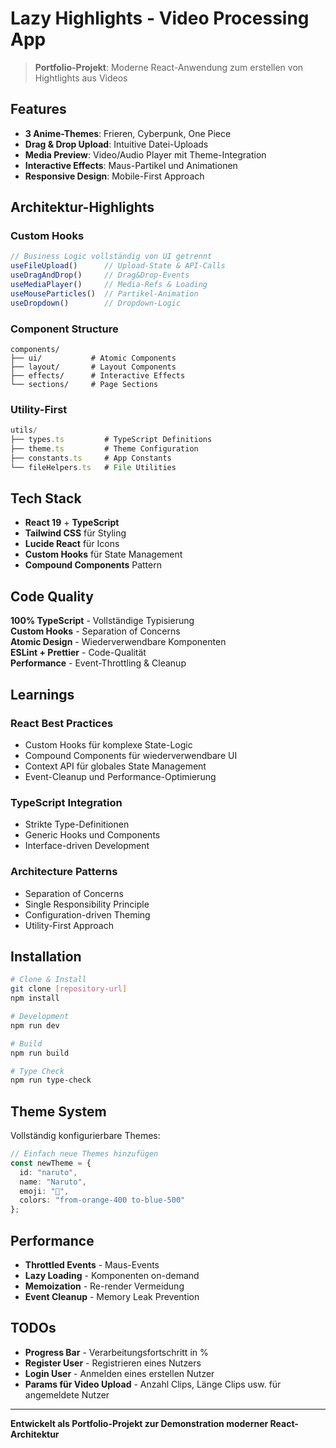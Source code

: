 # Lazy Highlights - Video Processing App

> **Portfolio-Projekt**: Moderne React-Anwendung zum erstellen von Hightlights aus Videos

## Features

- **3 Anime-Themes**: Frieren, Cyberpunk, One Piece
- **Drag & Drop Upload**: Intuitive Datei-Uploads
- **Media Preview**: Video/Audio Player mit Theme-Integration
- **Interactive Effects**: Maus-Partikel und Animationen
- **Responsive Design**: Mobile-First Approach

## Architektur-Highlights

### Custom Hooks
```typescript
// Business Logic vollständig von UI getrennt
useFileUpload()      // Upload-State & API-Calls
useDragAndDrop()     // Drag&Drop-Events
useMediaPlayer()     // Media-Refs & Loading
useMouseParticles()  // Partikel-Animation
useDropdown()        // Dropdown-Logic
```

### Component Structure
```
components/
├── ui/           # Atomic Components
├── layout/       # Layout Components  
├── effects/      # Interactive Effects
└── sections/     # Page Sections
```

### Utility-First
```typescript
utils/
├── types.ts         # TypeScript Definitions
├── theme.ts         # Theme Configuration
├── constants.ts     # App Constants
└── fileHelpers.ts   # File Utilities
```

## Tech Stack

- **React 19** + **TypeScript**
- **Tailwind CSS** für Styling
- **Lucide React** für Icons
- **Custom Hooks** für State Management
- **Compound Components** Pattern

## Code Quality

**100% TypeScript** - Vollständige Typisierung  
**Custom Hooks** - Separation of Concerns  
**Atomic Design** - Wiederverwendbare Komponenten  
**ESLint + Prettier** - Code-Qualität  
**Performance** - Event-Throttling & Cleanup  

## Learnings

### React Best Practices
- Custom Hooks für komplexe State-Logic
- Compound Components für wiederverwendbare UI
- Context API für globales State Management
- Event-Cleanup und Performance-Optimierung

### TypeScript Integration
- Strikte Type-Definitionen
- Generic Hooks und Components
- Interface-driven Development

### Architecture Patterns
- Separation of Concerns
- Single Responsibility Principle
- Configuration-driven Theming
- Utility-First Approach

## Installation

```bash
# Clone & Install
git clone [repository-url]
npm install

# Development
npm run dev

# Build
npm run build

# Type Check
npm run type-check
```

## Theme System

Vollständig konfigurierbare Themes:
```typescript
// Einfach neue Themes hinzufügen
const newTheme = {
  id: "naruto",
  name: "Naruto", 
  emoji: "🍜",
  colors: "from-orange-400 to-blue-500"
};
```

## Performance

- **Throttled Events** - Maus-Events
- **Lazy Loading** - Komponenten on-demand
- **Memoization** - Re-render Vermeidung
- **Event Cleanup** - Memory Leak Prevention

## TODOs

- **Progress Bar** - Verarbeitungsfortschritt in %
- **Register User** - Registrieren eines Nutzers
- **Login User** - Anmelden eines erstellen Nutzer
- **Params für Video Upload** - Anzahl Clips, Länge Clips usw. für angemeldete Nutzer


---

**Entwickelt als Portfolio-Projekt zur Demonstration moderner React-Architektur**